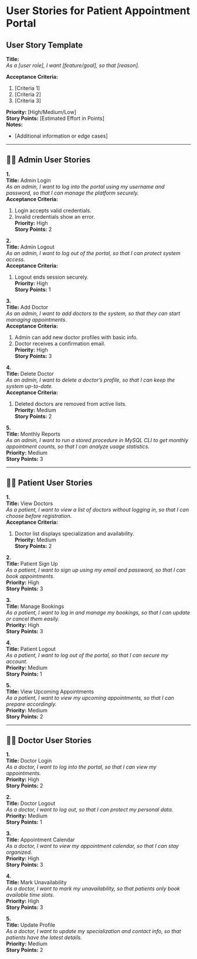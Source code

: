 # User Stories for Patient Appointment Portal

## User Story Template
**Title:**  
_As a [user role], I want [feature/goal], so that [reason]._

**Acceptance Criteria:**  
1. [Criteria 1]  
2. [Criteria 2]  
3. [Criteria 3]  

**Priority:** [High/Medium/Low]  
**Story Points:** [Estimated Effort in Points]  
**Notes:**  
- [Additional information or edge cases]

---

## 👨‍💼 Admin User Stories

**1.**  
**Title:** Admin Login  
_As an admin, I want to log into the portal using my username and password, so that I can manage the platform securely._  
**Acceptance Criteria:**  
1. Login accepts valid credentials.  
2. Invalid credentials show an error.  
**Priority:** High  
**Story Points:** 2  

**2.**  
**Title:** Admin Logout  
_As an admin, I want to log out of the portal, so that I can protect system access._  
**Acceptance Criteria:**  
1. Logout ends session securely.  
**Priority:** High  
**Story Points:** 1  

**3.**  
**Title:** Add Doctor  
_As an admin, I want to add doctors to the system, so that they can start managing appointments._  
**Acceptance Criteria:**  
1. Admin can add new doctor profiles with basic info.  
2. Doctor receives a confirmation email.  
**Priority:** High  
**Story Points:** 3  

**4.**  
**Title:** Delete Doctor  
_As an admin, I want to delete a doctor’s profile, so that I can keep the system up-to-date._  
**Acceptance Criteria:**  
1. Deleted doctors are removed from active lists.  
**Priority:** Medium  
**Story Points:** 2  

**5.**  
**Title:** Monthly Reports  
_As an admin, I want to run a stored procedure in MySQL CLI to get monthly appointment counts, so that I can analyze usage statistics._  
**Priority:** Medium  
**Story Points:** 3  

---

## 🧍‍♀️ Patient User Stories

**1.**  
**Title:** View Doctors  
_As a patient, I want to view a list of doctors without logging in, so that I can choose before registration._  
**Acceptance Criteria:**  
1. Doctor list displays specialization and availability.  
**Priority:** Medium  
**Story Points:** 2  

**2.**  
**Title:** Patient Sign Up  
_As a patient, I want to sign up using my email and password, so that I can book appointments._  
**Priority:** High  
**Story Points:** 3  

**3.**  
**Title:** Manage Bookings  
_As a patient, I want to log in and manage my bookings, so that I can update or cancel them easily._  
**Priority:** High  
**Story Points:** 3  

**4.**  
**Title:** Patient Logout  
_As a patient, I want to log out of the portal, so that I can secure my account._  
**Priority:** Medium  
**Story Points:** 1  

**5.**  
**Title:** View Upcoming Appointments  
_As a patient, I want to view my upcoming appointments, so that I can prepare accordingly._  
**Priority:** Medium  
**Story Points:** 2  

---

## 👨‍⚕️ Doctor User Stories

**1.**  
**Title:** Doctor Login  
_As a doctor, I want to log into the portal, so that I can view my appointments._  
**Priority:** High  
**Story Points:** 2  

**2.**  
**Title:** Doctor Logout  
_As a doctor, I want to log out, so that I can protect my personal data._  
**Priority:** Medium  
**Story Points:** 1  

**3.**  
**Title:** Appointment Calendar  
_As a doctor, I want to view my appointment calendar, so that I can stay organized._  
**Priority:** High  
**Story Points:** 3  

**4.**  
**Title:** Mark Unavailability  
_As a doctor, I want to mark my unavailability, so that patients only book available time slots._  
**Priority:** High  
**Story Points:** 3  

**5.**  
**Title:** Update Profile  
_As a doctor, I want to update my specialization and contact info, so that patients have the latest details._  
**Priority:** Medium  
**Story Points:** 2  
